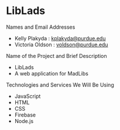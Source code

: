 # LibLads
Names and Email Addresses
- Kelly Plakyda : kplakyda@purdue.edu
- Victoria Oldson : voldson@purdue.edu

Name of the Project and Brief Description
- LibLads
- A web application for MadLibs

Technologies and Services We Will Be Using
- JavaScript
- HTML
- CSS
- Firebase
- Node.js